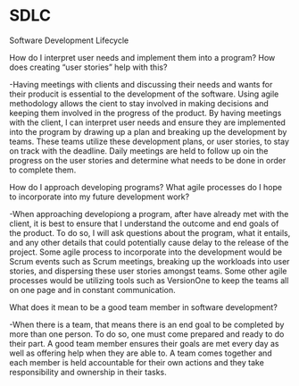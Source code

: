 # SDLC
Software Development Lifecycle 

How do I interpret user needs and implement them into a program? How does creating “user stories” help with this?

-Having meetings with clients and discussing their needs and wants for their producit is essential to the development of the software. Using agile methodology allows the cient to stay involved in making decisions and keeping them involved in the progress of the product. By having meetings with the client, I can interpret user needs and ensure they are implemented into the program by drawing up a plan and breaking up the development by teams. These teams utilize these development plans, or user stories, to stay on track with the deadline. Daily meetings are held to follow up oin the progress on the user stories and determine what needs to be done in order to complete them. 

How do I approach developing programs? What agile processes do I hope to incorporate into my future development work?

-When approaching developiong a program, after have already met with the client, it is best to ensure that I understand the outcome and end goals of the product. To do so, I will ask questions about the program, what it entails, and any other details that could potentially cause delay to the release of the project. Some agile process to incorporate into the development would be Scrum events such as Scrum meetings, breaking up the workloads into user stories, and dispersing these user stories amongst teams. Some other agile processes would be utilizing tools such as VersionOne to keep the teams all on one page and in constant communication. 

What does it mean to be a good team member in software development?

-When there is a team, that means there is an end goal to be completed by more than one person. To do so, one must come prepared and ready to do their part. A good team member ensures their goals are met every day as well as offering help when they are able to. A team comes together and each member is held accountable for their own actions and they take responsibility and ownership in their tasks. 

